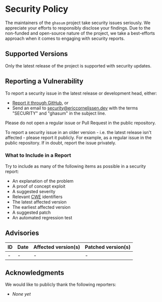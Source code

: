 <!-- SPDX-License-Identifier: CC0-1.0 -->

# Security Policy

The maintainers of the `ghasum` project take security issues seriously. We
appreciate your efforts to responsibly disclose your findings. Due to the
non-funded and open-source nature of the project, we take a best-efforts
approach when it comes to engaging with security reports.

## Supported Versions

Only the latest release of the project is supported with security updates.

## Reporting a Vulnerability

To report a security issue in the latest release or development head, either:

- [Report it through GitHub][new github advisory], or
- Send an email to [security@ericcornelissen.dev] with the terms "SECURITY" and
  "ghasum" in the subject line.

Please do not open a regular issue or Pull Request in the public repository.

To report a security issue in an older version - i.e. the latest release isn't
affected - please report it publicly. For example, as a regular issue in the
public repository. If in doubt, report the issue privately.

[new github advisory]: https://github.com/ericcornelissen/ghasum/security/advisories/new
[security@ericcornelissen.dev]: mailto:security@ericcornelissen.dev?subject=SECURITY%20%28ghasum%29

### What to Include in a Report

Try to include as many of the following items as possible in a security report:

- An explanation of the problem
- A proof of concept exploit
- A suggested severity
- Relevant [CWE] identifiers
- The latest affected version
- The earliest affected version
- A suggested patch
- An automated regression test

[cwe]: https://cwe.mitre.org/

## Advisories

| ID               | Date       | Affected version(s) | Patched version(s) |
| :--------------- | :--------- | :------------------ | :----------------- |
| -                | -          | -                   | -                  |

## Acknowledgments

We would like to publicly thank the following reporters:

- _None yet_
